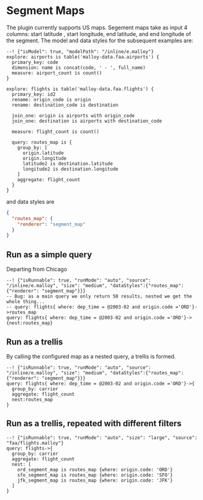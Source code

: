 # Segment Maps

The plugin currently supports US maps. Segement maps take as input 4 columns: start latitude , start longitude, end latitude, and  end longitude of the segment.  The model and data styles for the subsequent examples are:

```malloy
--! {"isModel": true, "modelPath": "/inline/e.malloy"}
explore: airports is table('malloy-data.faa.airports') {
  primary_key: code
  dimension: name is concat(code, ' - ', full_name)
  measure: airport_count is count()
}

explore: flights is table('malloy-data.faa.flights') {
  primary_key: id2
  rename: origin_code is origin
  rename: destination_code is destination

  join_one: origin is airports with origin_code
  join_one: destination is airports with destination_code

  measure: flight_count is count()

  query: routes_map is {
    group_by: [
      origin.latitude
      origin.longitude
      latitude2 is destination.latitude
      longitude2 is destination.longitude
    ]
    aggregate: flight_count
  }
}

```

and data styles are
```json
{
  "routes_map": {
    "renderer": "segment_map"
  }
}
```
## Run as a simple query
Departing from Chicago

```malloy
--! {"isRunnable": true, "runMode": "auto", "source": "/inline/e.malloy", "size": "medium", "dataStyles":{"routes_map": {"renderer": "segment_map"}}}
-- Bug: as a main query we only return 50 results, nested we get the whole thing...
-- query: flights{ where: dep_time = @2003-02 and origin.code ='ORD'}->routes_map
query: flights{ where: dep_time = @2003-02 and origin.code ='ORD'}->{nest:routes_map}
```

## Run as a trellis
By calling the configured map as a nested query, a trellis is formed.

```malloy
--! {"isRunnable": true, "runMode": "auto", "source": "/inline/e.malloy", "size": "medium", "dataStyles":{"routes_map": {"renderer": "segment_map"}}}
query: flights{ where: dep_time = @2003-02 and origin.code ='ORD'}->{
  group_by: carrier
  aggregate: flight_count
  nest:routes_map
}
```

## Run as a trellis, repeated with different filters

```malloy
--! {"isRunnable": true, "runMode": "auto", "size": "large", "source": "faa/flights.malloy"}
query: flights->{
  group_by: carrier
  aggregate: flight_count
  nest: [
    ord_segment_map is routes_map {where: origin.code: 'ORD'}
    sfo_segment_map is routes_map {where: origin.code: 'SFO'}
    jfk_segment_map is routes_map {where: origin.code: 'JFK'}
  ]
}

```
